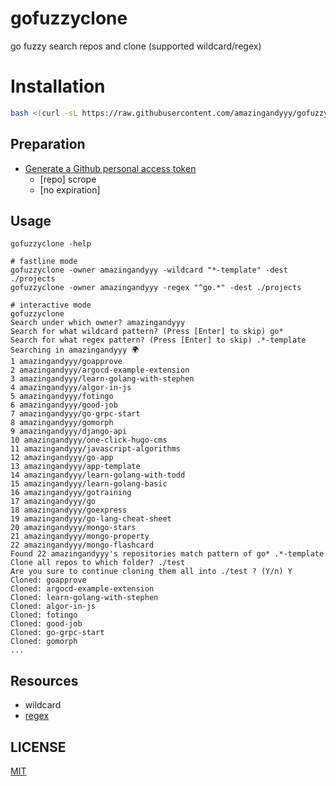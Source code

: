 # gofuzzyclone

go fuzzy search repos and clone (supported wildcard/regex)

# Installation

```sh
bash <(curl -sL https://raw.githubusercontent.com/amazingandyyy/gofuzzyclone/main/install.sh)
```

## Preparation

- [Generate a Github personal access token](https://github.com/settings/tokens/new?scopes=repo&description=gofuzzyclone-cli)
  - [repo] scrope
  - [no expiration]

## Usage

```
gofuzzyclone -help

# fastline mode
gofuzzyclone -owner amazingandyyy -wildcard "*-template" -dest ./projects
gofuzzyclone -owner amazingandyyy -regex "^go.*" -dest ./projects

# interactive mode
gofuzzyclone
Search under which owner? amazingandyyy
Search for what wildcard pattern? (Press [Enter] to skip) go*
Search for what regex pattern? (Press [Enter] to skip) .*-template
Searching in amazingandyyy 🌍
1 amazingandyyy/goapprove
2 amazingandyyy/argocd-example-extension
3 amazingandyyy/learn-golang-with-stephen
4 amazingandyyy/algor-in-js
5 amazingandyyy/fotingo
6 amazingandyyy/good-job
7 amazingandyyy/go-grpc-start
8 amazingandyyy/gomorph
9 amazingandyyy/django-api
10 amazingandyyy/one-click-hugo-cms
11 amazingandyyy/javascript-algorithms
12 amazingandyyy/go-app
13 amazingandyyy/app-template
14 amazingandyyy/learn-golang-with-todd
15 amazingandyyy/learn-golang-basic
16 amazingandyyy/gotraining
17 amazingandyyy/go
18 amazingandyyy/goexpress
19 amazingandyyy/go-lang-cheat-sheet
20 amazingandyyy/mongo-stars
21 amazingandyyy/mongo-property
22 amazingandyyy/mongo-flashcard
Found 22 amazingandyyy's repositories match pattern of go* .*-template
Clone all repos to which folder? ./test             
Are you sure to continue cloning them all into ./test ? (Y/n) Y
Cloned: goapprove
Cloned: argocd-example-extension
Cloned: learn-golang-with-stephen
Cloned: algor-in-js
Cloned: fotingo
Cloned: good-job
Cloned: go-grpc-start
Cloned: gomorph
...
```

## Resources

- wildcard
- [regex](http://regex101.com)

## LICENSE

[MIT](LICENSE)
